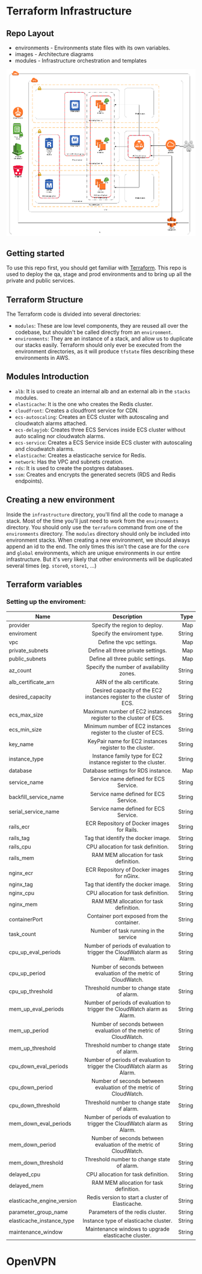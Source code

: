 # <client> Terraform Infrastructure

## Repo Layout
* environments - Environments state files with its own variables.
* images - Architecture diagrams
* modules - Infrastructure orchestration and templates

![Infrastructure](images/infrastructure.png)

## Getting started
To use this repo first, you should get familiar with [Terraform](https://terraform.io).
This repo is used to deploy the qa, stage and prod environments and to bring up all the private and public services.
## Terraform Structure
The Terraform code is divided into several directories:
* `modules`: These are low level components, they are reused all over the codebase, but shouldn't be called directly from an `environment`.
* `environments`: They are an instance of a stack, and allow us to duplicate our stacks easily. Terraform should only ever be executed from the environment directories, as it will produce `tfstate` files describing these environments in AWS.
## Modules Introduction
* `alb`: It is used to create an internal alb and an external alb in the `stacks` modules.
* `elasticache`: It is the one who creates the Redis cluster.
* `cloudfront`: Creates a cloudfront service for CDN.
* `ecs-autoscaling`: Creates an ECS cluster with autoscaling and cloudwatch alarms attached.
* `ecs-delayjob`: Creates three ECS Services inside ECS cluster without auto scaling nor cloudwatch alarms.
* `ecs-service`: Creates a ECS Service inside ECS cluster with autoscaling and cloudwatch alarms.
* `elasticache`: Creates a elasticache service for Redis.
* `network`: Has the VPC and subnets creation.
* `rds`: It is used to create the postgres databases.
* `ssm`: Creates and encrypts the generated secrets (RDS and Redis endpoints).
## Creating a new environment
Inside the `infrastructure` directory, you'll find all the code to manage a stack.
Most of the time you'll just need to work from the `environments` directory.
You should only use the `terraform` command from one of the `environments` directory. The `modules` directory should only be included into environment stacks.
When creating a new environment, we should always append an id to the end. The only times this isn't the case are for the `core` and `global` environments, which are unique environments in our entire infrastructure. But it's very likely that other environments will be duplicated several times (eg. `store0`, `store1`, ...)
## Terraform variables

### Setting up the enviroment:
| Name | Description | Type |
| ------------- |:-------------:| -----:|
| provider | Specify the region to deploy. | Map |
| enviroment | Specify the enviroment type. | String |
| vpc | Define the vpc settings. | Map |
| private_subnets | Define all three private settings. | Map |
| public_subnets | Define all three public settings. | Map |
| az_count | Specify the number of availability zones. | String |
| alb_certificate_arn | ARN of the alb certificate. | String |
| desired_capacity | Desired capacity of the EC2 instances register to the cluster of ECS. | String |
| ecs_max_size | Maximum number of EC2 instances register to the cluster of ECS. | String |
| ecs_min_size | Minimum number of EC2 instances register to the cluster of ECS. | String |
| key_name | KeyPair name for EC2 instances register to the cluster. | String |
| instance_type | Instance family type for EC2 instance register to the cluster. | String |
| database | Database settings for RDS instance. | Map |
| service_name | Service name defined for ECS Service. | String |
| backfill_service_name | Service name defined for ECS Service. | String |
| serial_service_name | Service name defined for ECS Service. | String |
| rails_ecr | ECR Repository of Docker images for Rails. | String |
| rails_tag | Tag that identify the docker image. | String |
| rails_cpu | CPU allocation for task definition. | String |
| rails_mem | RAM MEM allocation for task definition. | String |
| nginx_ecr | ECR Repository of Docker images for nGinx. | String |
| nginx_tag | Tag that identify the docker image. | String |
| nginx_cpu | CPU allocation for task definition. | String |
| nginx_mem | RAM MEM allocation for task definition. | String |
| containerPort | Container port exposed from the container. | String |
| task_count | Number of task running in the service | String |
| cpu_up_eval_periods | Number of periods of evaluation to trigger the CloudWatch alarm as Alarm. | String |
| cpu_up_period | Number of seconds between evaluation of the metric of CloudWatch. | String |
| cpu_up_threshold | Threshold number to change state of alarm. | String |
| mem_up_eval_periods | Number of periods of evaluation to trigger the CloudWatch alarm as Alarm. | String |
| mem_up_period | Number of seconds between evaluation of the metric of CloudWatch. | String |
| mem_up_threshold | Threshold number to change state of alarm. | String |
| cpu_down_eval_periods | Number of periods of evaluation to trigger the CloudWatch alarm as Alarm. | String |
| cpu_down_period | Number of seconds between evaluation of the metric of CloudWatch. | String |
| cpu_down_threshold | Threshold number to change state of alarm. | String |
| mem_down_eval_periods | Number of periods of evaluation to trigger the CloudWatch alarm as Alarm. | String |
| mem_down_period | Number of seconds between evaluation of the metric of CloudWatch. | String |
| mem_down_threshold | Threshold number to change state of alarm. | String |
| delayed_cpu | CPU allocation for task definition. | String |
| delayed_mem | RAM MEM allocation for task definition. | String |
| elasticache_engine_version | Redis version to start a cluster of Elasticache. | String |
| parameter_group_name | Parameters of the redis cluster. | String |
| elasticache_instance_type | Instance type of elasticache cluster. | String |
| maintenance_window | Maintenance windows to upgrade elasticache cluster. | String |

# OpenVPN
